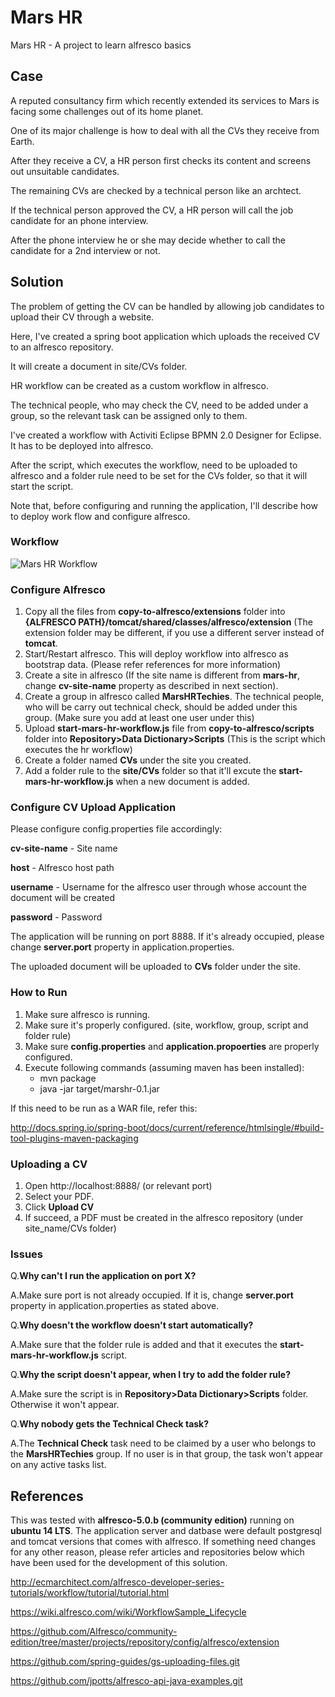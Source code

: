 # Mars HR

Mars HR - A project to learn alfresco basics

## Case

A reputed consultancy firm which recently extended its services to Mars is facing some challenges out of its home planet.

One of its major challenge is how to deal with all the CVs they receive from Earth.

After they receive a CV, a HR person first checks its content and screens out unsuitable candidates.

The remaining CVs are checked by a technical person like an archtect.

If the technical person approved the CV, a HR person will call the job candidate for an phone interview.

After the phone interview he or she may decide whether to call the candidate for a 2nd interview or not.

## Solution

The problem of getting the CV can be handled by allowing job candidates to upload their CV through a website.

Here, I've created a spring boot application which uploads the received CV to an alfresco repository.

It will create a document in site/CVs folder.

HR workflow can be created as a custom workflow in alfresco.

The technical people, who may check the CV, need to be added under a group, so the relevant task can be assigned only to them.

I've created a workflow with Activiti Eclipse BPMN 2.0 Designer for Eclipse. It has to be deployed into alfresco.

After the script, which executes the workflow, need to be uploaded to alfresco and a folder rule need to be set for the CVs folder, so that it will start the script.

Note that, before configuring and running the application, I'll describe how to deploy work flow and configure alfresco.

### Workflow

![Mars HR Workflow](https://github.com/username/repository/charakajg/marshr/master/workflow.png)

### Configure Alfresco

1. Copy all the files from **copy-to-alfresco/extensions** folder into **{ALFRESCO PATH}/tomcat/shared/classes/alfresco/extension** (The extension folder may be different, if you use a different server instead of **tomcat**.
2. Start/Restart alfresco. This will deploy workflow into alfresco as bootstrap data. (Please refer references for more information)
3. Create a site in alfresco (If the site name is different from **mars-hr**, change **cv-site-name** property as described in next section).
4. Create a group in alfresco called **MarsHRTechies**. The technical people, who will be carry out technical check, should be added under this group. (Make sure you add at least one user under this)
5. Upload **start-mars-hr-workflow.js** file from **copy-to-alfresco/scripts** folder into **Repository>Data Dictionary>Scripts** (This is the script which executes the hr workflow)
6. Create a folder named **CVs** under the site you created.
7. Add a folder rule to the **site/CVs** folder so that it'll excute the **start-mars-hr-workflow.js** when a new document is added.

### Configure CV Upload Application

Please configure config.properties file accordingly:

**cv-site-name** - Site name

**host** - Alfresco host path

**username** - Username for the alfresco user through whose account the document will be created

**password** - Password

The application will be running on port 8888. If it's already occupied, please change **server.port** property in application.properties.

The uploaded document will be uploaded to **CVs** folder under the site.

### How to Run

1. Make sure alfresco is running.
2. Make sure it's properly configured. (site, workflow, group, script and folder rule)
3. Make sure **config.properties** and **application.propoerties** are properly configured.
4. Execute following commands (assuming maven has been installed):
	* mvn package 
	* java -jar target/marshr-0.1.jar

If this need to be run as a WAR file, refer this:

http://docs.spring.io/spring-boot/docs/current/reference/htmlsingle/#build-tool-plugins-maven-packaging

### Uploading a CV

1. Open http://localhost:8888/ (or relevant port)
2. Select your PDF.
3. Click **Upload CV**
4. If succeed, a PDF must be created in the alfresco repository (under site_name/CVs folder) 

### Issues

Q.**Why can't I run the application on port X?**

A.Make sure port is not already occupied. If it is, change **server.port** property in application.properties as stated above.

Q.**Why doesn't the workflow doesn't start automatically?**

A.Make sure that the folder rule is added and that it executes the **start-mars-hr-workflow.js** script.

Q.**Why the script doesn't appear, when I try to add the folder rule?**

A.Make sure the script is in **Repository>Data Dictionary>Scripts** folder. Otherwise it won't appear.

Q.**Why nobody gets the **Technical Check** task?**

A.The **Technical Check** task need to be claimed by a user who belongs to the **MarsHRTechies** group. If no user is in that group, the task won't appear on any active tasks list.

## References

This was tested with **alfresco-5.0.b (community edition)** running on **ubuntu 14 LTS**. The application server and datbase were default postgresql and tomcat versions that comes with alfresco. If something need changes for any other reason, please refer articles and repositories below which have been used for the development of this solution.

http://ecmarchitect.com/alfresco-developer-series-tutorials/workflow/tutorial/tutorial.html

https://wiki.alfresco.com/wiki/WorkflowSample_Lifecycle

https://github.com/Alfresco/community-edition/tree/master/projects/repository/config/alfresco/extension

https://github.com/spring-guides/gs-uploading-files.git

https://github.com/jpotts/alfresco-api-java-examples.git
